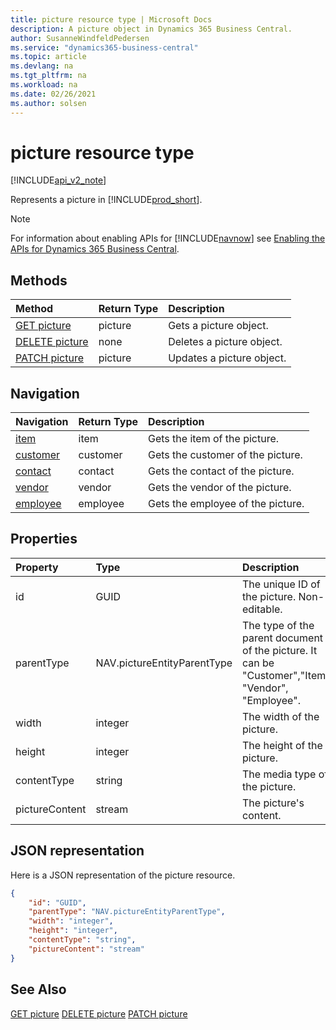 ```yaml
---
title: picture resource type | Microsoft Docs
description: A picture object in Dynamics 365 Business Central.
author: SusanneWindfeldPedersen
ms.service: "dynamics365-business-central"
ms.topic: article
ms.devlang: na
ms.tgt_pltfrm: na
ms.workload: na
ms.date: 02/26/2021
ms.author: solsen
---
```


# picture resource type

[!INCLUDE[api_v2_note](../../includes/api_v2_note.md)]

<!-- START>DO_NOT_EDIT -->
<!-- IMPORTANT:Do not edit any of the content between here and the END>DO_NOT_EDIT. -->
Represents a picture in [!INCLUDE[prod_short](../../../includes/prod_short.md)].

> [!NOTE]
> For information about enabling APIs for [!INCLUDE[navnow](../../includes/navnow_md.md)] see [Enabling the APIs for Dynamics 365 Business Central](../enabling-apis-for-dynamics-nav.md).

## Methods

| Method | Return Type|Description |
|:--------------------|:-----------|:-------------------------|
|[GET picture](../api/dynamics_picture_get.md)|picture|Gets a picture object.|
|[DELETE picture](../api/dynamics_picture_delete.md)|none|Deletes a picture object.|
|[PATCH picture](../api/dynamics_picture_update.md)|picture|Updates a picture object.|


## Navigation

| Navigation |Return Type| Description |
|:----------|:----------|:-----------------|
|[item](dynamics_item.md)|item |Gets the item of the picture.|
|[customer](dynamics_customer.md)|customer |Gets the customer of the picture.|
|[contact](dynamics_contact.md)|contact |Gets the contact of the picture.|
|[vendor](dynamics_vendor.md)|vendor |Gets the vendor of the picture.|
|[employee](dynamics_employee.md)|employee |Gets the employee of the picture.|

## Properties

| Property           | Type   |Description     |
|:-------------------|:-------|:---------------|
|id|GUID|The unique ID of the picture. Non-editable.|
|parentType|NAV.pictureEntityParentType|The type of the parent document of the picture. It can be "Customer","Item", "Vendor", "Employee". |
|width|integer|The width of the picture.|
|height|integer|The height of the picture.|
|contentType|string|The media type of the picture.|
|pictureContent|stream|The picture's content.|

## JSON representation

Here is a JSON representation of the picture resource.


```json
{
    "id": "GUID",
    "parentType": "NAV.pictureEntityParentType",
    "width": "integer",
    "height": "integer",
    "contentType": "string",
    "pictureContent": "stream"
}
```
<!-- IMPORTANT: END>DO_NOT_EDIT -->



## See Also
[GET picture](../api/dynamics_picture_Get.md)
[DELETE picture](../api/dynamics_picture_Delete.md)
[PATCH picture](../api/dynamics_picture_Update.md)
